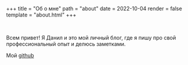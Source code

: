 +++
title = "Об о мне"
path = "about"
date = 2022-10-04
render = false
template = "about.html"
+++

&nbsp;

Всем привет! Я Данил и это мой личный блог, где я пишу про свой профессиональный опыт и делюсь заметками.

Мой [github](https://github.com/daxartio)
